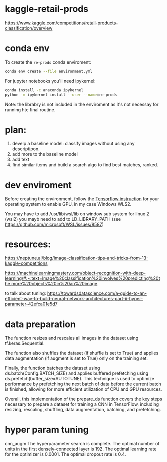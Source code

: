 # kaggle-retail-prods
https://www.kaggle.com/competitions/retail-products-classification/overview

# 

# conda env 

To create the `re-prods` conda enviroment:

```sh
conda env create --file environment.yml
```

For jupyter notebooks you'll need ipykernel:

```sh
conda install -c anaconda ipykernel
python -m ipykernel install --user --name=re-prods
```

Note: the librabry is not included in the enviroment as it's not necessay for running hte final routine.


# plan:

1. develp a baseline model: classify images without using any descriptipon.
2. add more to the baseline model
3. add text
4. find similar items and build a search algo to find best matches, ranked.


# dev enviroment

Before creating the environment, follow the [Tensorflow instruction](https://www.tensorflow.org/install/pip#windows-wsl2) for your operating system to enable GPU, in my case Windows WLS2.

You may have to add /usr/lib/wsl/lib on window sub system for linux 2 (wsl2) you mayb need to add to LD_LIBRARY_PATH (see https://github.com/microsoft/WSL/issues/8587)

# resources:


https://neptune.ai/blog/image-classification-tips-and-tricks-from-13-kaggle-competitions

https://machinelearningmastery.com/object-recognition-with-deep-learning/#:~:text=Image%20classification%20involves%20predicting%20the,more%20objects%20in%20an%20image. 

to talk about tuning:
https://towardsdatascience.com/a-guide-to-an-efficient-way-to-build-neural-network-architectures-part-ii-hyper-parameter-42efca01e5d7


# data preparation

The function resizes and rescales all images in the dataset using tf.keras.Sequential.

The function also shuffles the dataset (if shuffle is set to True) and applies data augmentation (if augment is set to True) only on the training set.

Finally, the function batches the dataset using ds.batch(Config.BATCH_SIZE) and applies buffered prefetching using ds.prefetch(buffer_size=AUTOTUNE). This technique is used to optimize performance by prefetching the next batch of data before the current batch is finished, allowing for more efficient utilization of CPU and GPU resources.

Overall, this implementation of the prepare_ds function covers the key steps necessary to prepare a dataset for training a CNN in TensorFlow, including resizing, rescaling, shuffling, data augmentation, batching, and prefetching.

# hyper param tuning

cnn_augm
        The hyperparameter search is complete. The optimal number of units in the first densely-connected
        layer is 192. The optimal learning rate for the optimizer
        is 0.0001. The optimal dropout rate is 0.4.